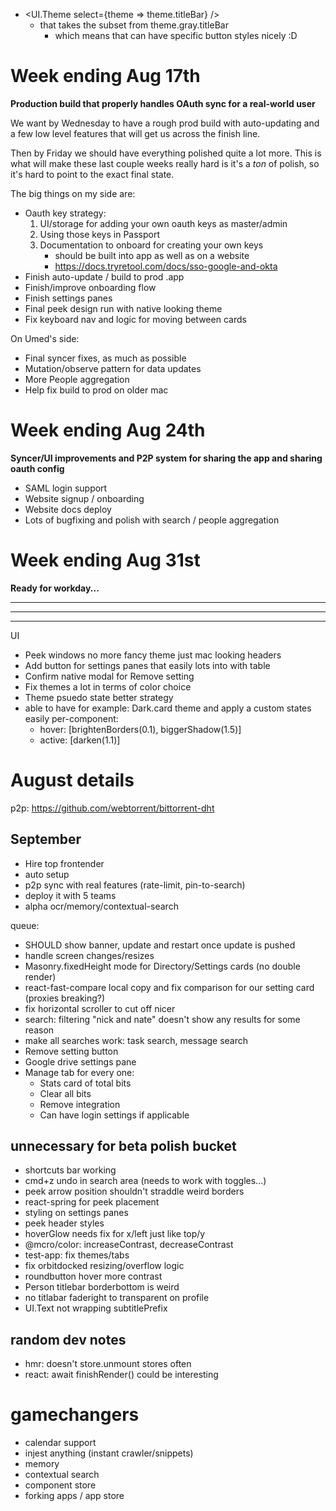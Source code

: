 - <UI.Theme select={theme => theme.titleBar} />
  - that takes the subset from theme.gray.titleBar
    - which means that can have specific button styles nicely :D

# Week ending Aug 17th

**Production build that properly handles OAuth sync for a real-world user**

We want by Wednesday to have a rough prod build with auto-updating and a few low level features that will get us across the finish line.

Then by Friday we should have everything polished quite a lot more. This is what will make these last couple weeks really hard is it's a _ton_ of polish, so it's hard to point to the exact final state.

The big things on my side are:

- Oauth key strategy:
  1.  UI/storage for adding your own oauth keys as master/admin
  2.  Using those keys in Passport
  3.  Documentation to onboard for creating your own keys
      - should be built into app as well as on a website
      - https://docs.tryretool.com/docs/sso-google-and-okta
- Finish auto-update / build to prod .app
- Finish/improve onboarding flow
- Finish settings panes
- Final peek design run with native looking theme
- Fix keyboard nav and logic for moving between cards

On Umed's side:

- Final syncer fixes, as much as possible
- Mutation/observe pattern for data updates
- More People aggregation
- Help fix build to prod on older mac

# Week ending Aug 24th

**Syncer/UI improvements and P2P system for sharing the app and sharing oauth config**

- SAML login support
- Website signup / onboarding
- Website docs deploy
- Lots of bugfixing and polish with search / people aggregation

# Week ending Aug 31st

**Ready for workday...**

---

---

---

UI

- Peek windows no more fancy theme just mac looking headers
- Add button for settings panes that easily lots into with table
- Confirm native modal for Remove setting
- Fix themes a lot in terms of color choice
- Theme psuedo state better strategy
- able to have for example: Dark.card theme and apply a custom states easily per-component:
  - hover: [brightenBorders(0.1), biggerShadow(1.5)]
  - active: [darken(1.1)]

# August details

p2p: https://github.com/webtorrent/bittorrent-dht

## September

- Hire top frontender
- auto setup
- p2p sync with real features (rate-limit, pin-to-search)
- deploy it with 5 teams
- alpha ocr/memory/contextual-search

queue:

- SHOULD show banner, update and restart once update is pushed
- handle screen changes/resizes
- Masonry.fixedHeight mode for Directory/Settings cards (no double render)
- react-fast-compare local copy and fix comparison for our setting card (proxies breaking?)
- fix horizontal scroller to cut off nicer
- search: filtering "nick and nate" doesn't show any results for some reason
- make all searches work: task search, message search
- Remove setting button
- Google drive settings pane
- Manage tab for every one:
  - Stats card of total bits
  - Clear all bits
  - Remove integration
  - Can have login settings if applicable

## unnecessary for beta polish bucket

- shortcuts bar working
- cmd+z undo in search area (needs to work with toggles...)
- peek arrow position shouldn't straddle weird borders
- react-spring for peek placement
- styling on settings panes
- peek header styles
- hoverGlow needs fix for x/left just like top/y
- @mcro/color: increaseContrast, decreaseContrast
- test-app: fix themes/tabs
- fix orbitdocked resizing/overflow logic
- roundbutton hover more contrast
- Person titlebar borderbottom is weird
- no titlabar faderight to transparent on profile
- UI.Text not wrapping subtitlePrefix

## random dev notes

- hmr: doesn't store.unmount stores often
- react: await finishRender() could be interesting

# gamechangers

- calendar support
- injest anything (instant crawler/snippets)
- memory
- contextual search
- component store
- forking apps / app store
